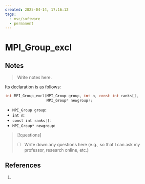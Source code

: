 ```yaml
---
created: 2025-04-14, 17:16:12
tags:
  - msc/software
  - permanent
---
```

# MPI_Group_excl

## Notes

> Write notes here.

Its declaration is as follows:

```c
int MPI_Group_excl(MPI_Group group, int n, const int ranks[],
                   MPI_Group* newgroup);
```

- `MPI_Group group`:
- `int n`:
- `const int ranks[]`:
- `MPI_Group* newgroup`:

> [!questions]
> - [ ] Write down any questions here (e.g., so that I can ask my professor, research online, etc.)

## References

1. 
